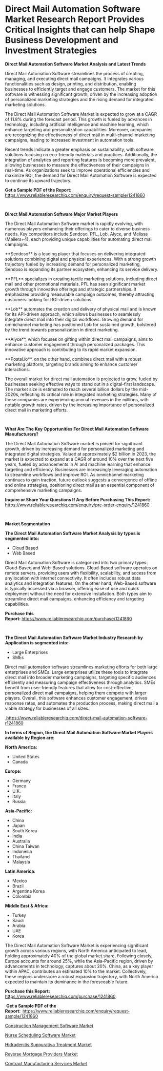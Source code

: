 <p><h1>Direct Mail Automation Software Market Research Report Provides Critical Insights that can help Shape Business Development and Investment Strategies</h1></p><p><strong>Direct Mail Automation Software Market Analysis and Latest Trends</strong></p>
<p><p>Direct Mail Automation Software streamlines the process of creating, managing, and executing direct mail campaigns. It integrates various functionalities such as design, printing, and distribution, enabling businesses to efficiently target and engage customers. The market for this software is witnessing significant growth, driven by the increasing adoption of personalized marketing strategies and the rising demand for integrated marketing solutions.</p><p>The Direct Mail Automation Software Market is expected to grow at a CAGR of 11.8% during the forecast period. This growth is fueled by advances in technology, including artificial intelligence and machine learning, which enhance targeting and personalization capabilities. Moreover, companies are recognizing the effectiveness of direct mail in multi-channel marketing campaigns, leading to increased investment in automation tools.</p><p>Recent trends indicate a greater emphasis on sustainability, with software solutions focusing on eco-friendly materials and practices. Additionally, the integration of analytics and reporting features is becoming more prevalent, allowing businesses to measure the effectiveness of their campaigns in real-time. As organizations seek to improve operational efficiencies and maximize ROI, the demand for Direct Mail Automation Software is expected to continue its upward trajectory.</p></p>
<p><strong>Get a Sample PDF of the Report:&nbsp;</strong> <a href="https://www.reliableresearchiq.com/enquiry/request-sample/1241860?utm_campaign=1876&utm_medium=2&utm_source=Github&utm_content=ia&utm_term=10032025&utm_id=direct-mail-automation-software">https://www.reliableresearchiq.com/enquiry/request-sample/1241860</a></p>
<p>&nbsp;</p>
<p><strong>Direct Mail Automation Software Major Market Players</strong></p>
<p><p>The Direct Mail Automation Software market is rapidly evolving, with numerous players enhancing their offerings to cater to diverse business needs. Key competitors include Sendoso, PFL, Lob, Alyce, and Melissa (Mailers+4), each providing unique capabilities for automating direct mail campaigns.</p><p>**Sendoso** is a leading player that focuses on delivering integrated solutions combining digital and physical experiences. With a strong growth trajectory fueled by increasing demand for personalized marketing, Sendoso is expanding its partner ecosystem, enhancing its service delivery.</p><p>**PFL** specializes in creating tactile marketing solutions, including direct mail and other promotional materials. PFL has seen significant market growth through innovative offerings and strategic partnerships. It emphasizes providing measurable campaign outcomes, thereby attracting customers looking for ROI-driven solutions.</p><p>**Lob** automates the creation and delivery of physical mail and is known for its API-driven approach, which allows businesses to seamlessly integrate direct mail into their digital workflows. Growing demand for omnichannel marketing has positioned Lob for sustained growth, bolstered by the trend towards personalization in direct marketing.</p><p>**Alyce**, which focuses on gifting within direct mail campaigns, aims to enhance customer engagement through personalized packages. This innovative approach is contributing to its rapid market expansion. </p><p>**Postal.io**, on the other hand, combines direct mail with a robust marketing platform, targeting brands aiming to enhance customer interactions. </p><p>The overall market for direct mail automation is projected to grow, fueled by businesses seeking effective ways to stand out in a digital-first landscape. The market size is estimated to reach several billion dollars by the mid-2020s, reflecting its critical role in integrated marketing strategies. Many of these companies are experiencing annual revenues in the millions, with notable growth rates, driven by the increasing importance of personalized direct mail in marketing efforts.</p></p>
<p>&nbsp;</p>
<p><strong>What Are The Key Opportunities For Direct Mail Automation Software Manufacturers?</strong></p>
<p><p>The Direct Mail Automation Software market is poised for significant growth, driven by increasing demand for personalized marketing and integrated digital strategies. Valued at approximately $2 billion in 2023, the market is expected to expand at a CAGR of around 10% over the next five years, fueled by advancements in AI and machine learning that enhance targeting and efficiency. Businesses are increasingly leveraging automation to streamline workflows and improve ROI. As omnichannel marketing continues to gain traction, future outlook suggests a convergence of offline and online strategies, positioning direct mail as an essential component of comprehensive marketing campaigns.</p></p>
<p><strong>Inquire or Share Your Questions If Any Before Purchasing This Report:</strong> <a href="https://www.reliableresearchiq.com/enquiry/pre-order-enquiry/1241860?utm_campaign=1876&utm_medium=2&utm_source=Github&utm_content=ia&utm_term=10032025&utm_id=direct-mail-automation-software">https://www.reliableresearchiq.com/enquiry/pre-order-enquiry/1241860</a></p>
<p>&nbsp;</p>
<p><strong>Market Segmentation</strong></p>
<p><strong>The Direct Mail Automation Software Market Analysis by types is segmented into:</strong></p>
<p><ul><li>Cloud Based</li><li>Web Based</li></ul></p>
<p><p>Direct Mail Automation Software is categorized into two primary types: Cloud-Based and Web-Based solutions. Cloud-Based software operates on remote servers, providing users with flexibility, scalability, and access from any location with internet connectivity. It often includes robust data analytics and integration features. On the other hand, Web-Based software is typically accessed via a browser, offering ease of use and quick deployment without the need for extensive installation. Both types aim to streamline direct mail campaigns, enhancing efficiency and targeting capabilities.</p></p>
<p><strong>Purchase this Report:&nbsp;</strong><a href="https://www.reliableresearchiq.com/purchase/1241860?utm_campaign=1876&utm_medium=2&utm_source=Github&utm_content=ia&utm_term=10032025&utm_id=direct-mail-automation-software">https://www.reliableresearchiq.com/purchase/1241860</a></p>
<p>&nbsp;</p>
<p><strong>The Direct Mail Automation Software Market Industry Research by Application is segmented into:</strong></p>
<p><ul><li>Large Enterprises</li><li>SMEs</li></ul></p>
<p><p>Direct mail automation software streamlines marketing efforts for both large enterprises and SMEs. Large enterprises utilize these tools to integrate direct mail into broader marketing campaigns, targeting specific audiences efficiently and measuring campaign effectiveness through analytics. SMEs benefit from user-friendly features that allow for cost-effective, personalized direct mail campaigns, helping them compete with larger players. Overall, this software enhances customer engagement, drives response rates, and automates the production process, making direct mail a viable strategy for businesses of all sizes.</p></p>
<p><a href="https://www.reliableresearchiq.com/direct-mail-automation-software-r1241860?utm_campaign=1876&utm_medium=2&utm_source=Github&utm_content=ia&utm_term=10032025&utm_id=direct-mail-automation-software">&nbsp;https://www.reliableresearchiq.com/direct-mail-automation-software-r1241860</a></p>
<p><strong>In terms of Region, the Direct Mail Automation Software Market Players available by Region are:</strong></p>
<p>
    <p> <strong> North America: </strong>
        <ul>
            <li>United States</li>
            <li>Canada</li>
        </ul>
        </p> 
    <p> <strong> Europe: </strong>
        <ul>
            <li>Germany</li>
            <li>France</li>
            <li>U.K.</li>
            <li>Italy</li>
            <li>Russia</li>
        </ul>
        </p> 
    <p> <strong> Asia-Pacific: </strong>
        <ul>
            <li>China</li>
            <li>Japan</li>
            <li>South Korea</li>
            <li>India</li>
            <li>Australia</li>
            <li>China Taiwan</li>
            <li>Indonesia</li>
            <li>Thailand</li>
            <li>Malaysia</li>
        </ul>
        </p> 
    <p> <strong> Latin America: </strong>
        <ul>
            <li>Mexico</li>
            <li>Brazil</li>
            <li>Argentina Korea</li>
            <li>Colombia</li>
        </ul>
        </p> 
    <p> <strong> Middle East & Africa: </strong>
        <ul>
            <li>Turkey</li>
            <li>Saudi</li>
            <li>Arabia</li>
            <li>UAE</li>
            <li>Korea</li>
        </ul>
    </p>
    </p>
<p><p>The Direct Mail Automation Software Market is experiencing significant growth across various regions, with North America anticipated to lead, holding approximately 40% of the global market share. Following closely, Europe accounts for around 25%, while the Asia-Pacific region, driven by advancements in technology, captures about 20%. China, as a key player within APAC, contributes an estimated 10% to the market. Collectively, these regions underscore a robust expansion trajectory, with North America expected to maintain its dominance in the foreseeable future.</p></p>
<p><strong>Purchase this Report: </strong><a href="https://www.reliableresearchiq.com/purchase/1241860?utm_campaign=1876&utm_medium=2&utm_source=Github&utm_content=ia&utm_term=10032025&utm_id=direct-mail-automation-software">https://www.reliableresearchiq.com/purchase/1241860</a></p>
<p>&nbsp;<strong>Get a Sample PDF of the Report:&nbsp;&nbsp;</strong><a href="https://www.reliableresearchiq.com/enquiry/request-sample/1241860?utm_campaign=1876&utm_medium=2&utm_source=Github&utm_content=ia&utm_term=10032025&utm_id=direct-mail-automation-software">https://www.reliableresearchiq.com/enquiry/request-sample/1241860</a></p>
<p><strong></strong></p>
<p><p><a href="https://github.com/guyerkanakwu/Market-Research-Report-List-1/blob/main/construction-management-software-market.md?utm_campaign=1876&utm_medium=2&utm_source=Github&utm_content=ia&utm_term=10032025&utm_id=direct-mail-automation-software">Construction Management Software Market</a></p><p><a href="https://github.com/tandepinho3p/Market-Research-Report-List-1/blob/main/nurse-scheduling-software-market.md?utm_campaign=1876&utm_medium=2&utm_source=Github&utm_content=ia&utm_term=10032025&utm_id=direct-mail-automation-software">Nurse Scheduling Software Market</a></p><p><a href="https://github.com/haklagjbj/Market-Research-Report-List-1/blob/main/hidradenitis-suppurativa-treatment-market.md?utm_campaign=1876&utm_medium=2&utm_source=Github&utm_content=ia&utm_term=10032025&utm_id=direct-mail-automation-software">Hidradenitis Suppurativa Treatment Market</a></p><p><a href="https://github.com/totrisammir/Market-Research-Report-List-1/blob/main/reverse-mortgage-providers-market.md?utm_campaign=1876&utm_medium=2&utm_source=Github&utm_content=ia&utm_term=10032025&utm_id=direct-mail-automation-software">Reverse Mortgage Providers Market</a></p><p><a href="https://github.com/latilsmickl8/Market-Research-Report-List-1/blob/main/contract-manufacturing-services-market.md?utm_campaign=1876&utm_medium=2&utm_source=Github&utm_content=ia&utm_term=10032025&utm_id=direct-mail-automation-software">Contract Manufacturing Services Market</a></p></p>